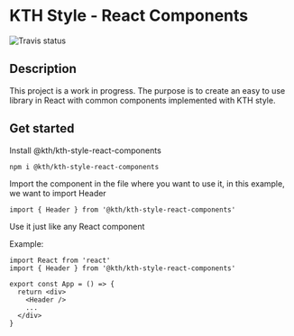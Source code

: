 KTH Style - React Components
========

![Travis status](https://api.travis-ci.org/KTH/kth-style-react-components.svg?branch=master)

## Description

This project is a work in progress. The purpose is to create an easy to use library in React with common components implemented with KTH style.

## Get started

Install @kth/kth-style-react-components

```
npm i @kth/kth-style-react-components
```

Import the component in the file where you want to use it, in this example, we want to import Header

```
import { Header } from '@kth/kth-style-react-components'
```

Use it just like any React component

Example:

```
import React from 'react'
import { Header } from '@kth/kth-style-react-components'

export const App = () => {
  return <div>
    <Header />
    ...
  </div>
}
```
